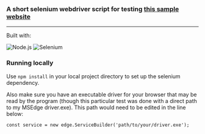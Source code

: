 ### A short selenium webdriver script for testing [this sample website](https://admin-demo.nopcommerce.com/login?ReturnUrl=%2Fadmin%2F)

---

Built with:

![Node.js](https://img.shields.io/badge/Node.js-339933?style=for-the-badge&logo=nodedotjs&logoColor=white)
![Selenium](https://img.shields.io/badge/Selenium-43B02A?style=for-the-badge&logo=Selenium&logoColor=white)

### Running locally

Use `npm install` in your local project directory to set up the selenium dependency.

Also make sure you have an executable driver for your browser that may be read by the program (though this particular test was done with a direct path to my MSEdge driver.exe). This path would need to be edited in the line below:

`const service = new edge.ServiceBuilder('path/to/your/driver.exe');`

